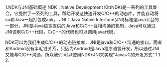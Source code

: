 1.NDK与JNI基础概述
NDK：Native Development Kit(NDK)是一系列的工具集合，它提供了一系列的工具，帮助开发这快速开发C/C++的动态库，并能自动将so和Java一起打包成apk。
JNI：Java Native Interface(JNI)标准是java平台的一部分，JNI是Java语言提供的Java和C/C++互相沟通的机制，Java可以通过JNI调用C/C++代码，C/C++的代码也可以调用java代码。

NDK可以为我们生成C/C++的动态链接库，JNI是java和C/C++沟通的接口，两者和Android没有半毛钱关系，只因为Android是Java程序语言开发，所以通过JNI又能与C/C++沟通，所以我们
可以使用NDK+JNI来实现”Java+C的开发方式“
1.1
2.

